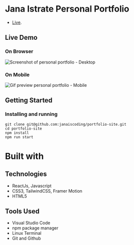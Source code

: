 # Jana Istrate Personal Portfolio

- [Live](https://jana-istrate.web.app/).

## Live Demo

### On Browser

![Screenshot of personal portfolio - Desktop](./src/assets/jana-istrate.web.app_%20(2).png)

### On Mobile

![Gif preview personal portfolio - Mobile](/src/assets/portfolio-mobile.gif)

## Getting Started

### Installing and running

```
git clone git@github.com:janaiscoding/portfolio-site.git
cd portfolio-site
npm install
npm run start
```

# Built with

## Technologies 

- ReactJs, Javascript
- CSS3, TailwindCSS, Framer Motion
- HTML5

## Tools Used

- Visual Studio Code
- npm package manager
- Linux Terminal
- Git and Github

